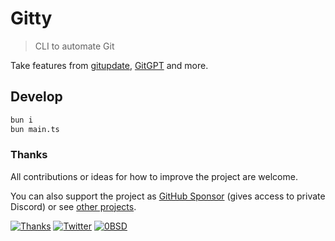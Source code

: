# Gitty

> CLI to automate Git

Take features from [gitupdate](https://github.com/nikitavoloboev/gitupdate), [GitGPT](https://github.com/Hesse/gitgpt) and more.

## Develop

```bash
bun i
bun main.ts
```

### Thanks

All contributions or ideas for how to improve the project are welcome.

You can also support the project as [GitHub Sponsor](https://github.com/sponsors/nikitavoloboev) (gives access to private Discord) or see [other projects](https://nikiv.dev/projects).

[![Thanks](https://bit.ly/saythankss)](https://github.com/sponsors/nikitavoloboev) [![Twitter](http://bit.ly/nikitatweet)](https://twitter.com/nikitavoloboev) [![0BSD](https://img.shields.io/badge/license-0BSD-0a0a0a.svg?style=flat&colorA=0a0a0a)](https://choosealicense.com/licenses/0bsd/)

